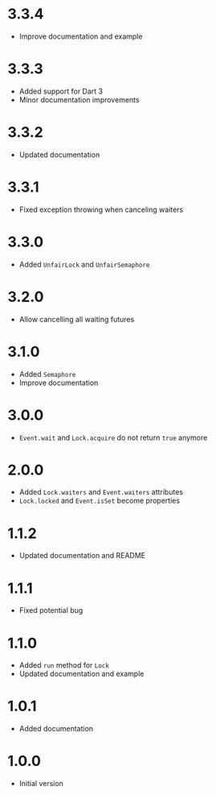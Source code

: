 # 3.3.4
  - Improve documentation and example

# 3.3.3
  - Added support for Dart 3
  - Minor documentation improvements

# 3.3.2
  - Updated documentation

# 3.3.1
  - Fixed exception throwing when canceling waiters

# 3.3.0
  - Added `UnfairLock` and `UnfairSemaphore`

# 3.2.0
  - Allow cancelling all waiting futures

# 3.1.0
  - Added `Semaphore`
  - Improve documentation

# 3.0.0
  - `Event.wait` and `Lock.acquire` do not return `true` anymore

# 2.0.0
  - Added `Lock.waiters` and `Event.waiters` attributes
  - `Lock.locked` and `Event.isSet` become properties

# 1.1.2
  - Updated documentation and README

# 1.1.1
  - Fixed potential bug

# 1.1.0
  - Added `run` method for `Lock`
  - Updated documentation and example

# 1.0.1
  - Added documentation

# 1.0.0
  - Initial version
